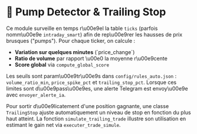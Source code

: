 # 📘 Pump Detector & Trailing Stop

Ce module surveille en temps r\u00e9el la table `ticks` (parfois nomm\u00e9e
`intraday_smart`) afin de rep\u00e9rer les hausses de prix brusques
("pumps"). Pour chaque ticker, on calcule :

- **Variation sur quelques minutes** (\`price_change\`)
- **Ratio de volume** par rapport \u00e0 la moyenne r\u00e9cente
- **Score global** via `compute_global_score`

Les seuils sont param\u00e9tr\u00e9s dans `config/rules_auto.json` :
`volume_ratio_min`, `price_spike_pct` et `trailing_stop_pct`.
Lorsque ces limites sont d\u00e9pass\u00e9es, une alerte Telegram est envoy\u00e9e
avec `envoyer_alerte_ia`.

Pour sortir d\u00e9licatement d'une position gagnante, une classe
`TrailingStop` ajuste automatiquement un niveau de stop en fonction du
plus haut atteint. La fonction `simulate_trailing_trade` illustre son
utilisation en estimant le gain net via `executer_trade_simule`.
